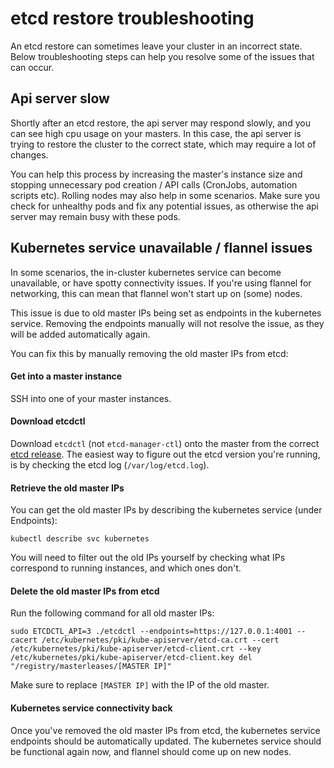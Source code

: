 # etcd restore troubleshooting

An etcd restore can sometimes leave your cluster in an incorrect state. 
Below troubleshooting steps can help you resolve some of the issues that can occur.

## Api server slow

Shortly after an etcd restore, the api server may respond slowly, and you can see high cpu usage on your masters.
In this case, the api server is trying to restore the cluster to the correct state, which may require a lot of changes.

You can help this process by increasing the master's instance size and stopping unnecessary pod creation / API calls (CronJobs, automation scripts etc).
Rolling nodes may also help in some scenarios. Make sure you check for unhealthy pods and fix any potential issues, 
as otherwise the api server may remain busy with these pods.

## Kubernetes service unavailable / flannel issues

In some scenarios, the in-cluster kubernetes service can become unavailable, or have spotty connectivity issues.
If you're using flannel for networking, this can mean that flannel won't start up on (some) nodes.

This issue is due to old master IPs being set as endpoints in the kubernetes service. 
Removing the endpoints manually will not resolve the issue, as they will be added automatically again.

You can fix this by manually removing the old master IPs from etcd:

#### Get into a master instance

SSH into one of your master instances.

#### Download etcdctl
Download `etcdctl` (not `etcd-manager-ctl`) onto the master from the correct [etcd release](https://github.com/etcd-io/etcd/releases).
The easiest way to figure out the etcd version you're running, is by checking the etcd log (`/var/log/etcd.log`).

#### Retrieve the old master IPs

You can get the old master IPs by describing the kubernetes service (under Endpoints):

`kubectl describe svc kubernetes`

You will need to filter out the old IPs yourself by checking what IPs correspond to running instances, and which ones don't.

#### Delete the old master IPs from etcd

Run the following command for all old master IPs:

`sudo ETCDCTL_API=3 ./etcdctl --endpoints=https://127.0.0.1:4001 --cacert /etc/kubernetes/pki/kube-apiserver/etcd-ca.crt --cert /etc/kubernetes/pki/kube-apiserver/etcd-client.crt --key /etc/kubernetes/pki/kube-apiserver/etcd-client.key del "/registry/masterleases/[MASTER IP]"`

Make sure to replace `[MASTER IP]` with the IP of the old master.

#### Kubernetes service connectivity back

Once you've removed the old master IPs from etcd, the kubernetes service endpoints should be automatically updated.
The kubernetes service should be functional again now, and flannel should come up on new nodes.